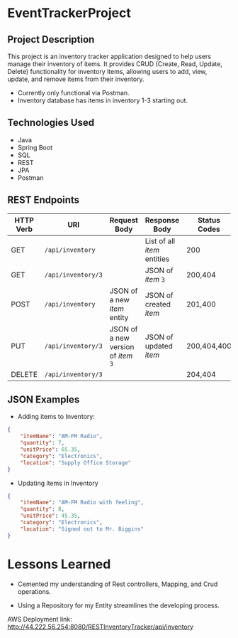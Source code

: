 # EventTrackerProject

## Project Description

This project is an inventory tracker application designed to help users manage their inventory of items. It provides CRUD (Create, Read, Update, Delete) functionality for inventory items, allowing users to add, view, update, and remove items from their inventory. 

- Currently only functional via Postman. 
- Inventory database has items in inventory 1-3 starting out.

## Technologies Used

- Java
- Spring Boot
- SQL
- REST
- JPA
- Postman

## REST Endpoints

| HTTP Verb | URI               | Request Body | Response Body | Status Codes |
|-----------|-------------------|--------------|---------------|---------|
| GET       | `/api/inventory`      |              | List of all _item_ entities | 200 |
| GET       | `/api/inventory/3`   |              | JSON of _item_ `3` | 200,404 |
| POST      | `/api/inventory`      | JSON of a new _item_ entity  | JSON of created _item_ | 201,400 |
| PUT       | `/api/inventory/3`   | JSON of a new version of _item_ `3` | JSON of updated _item_ | 200,404,400 |
| DELETE    | `/api/inventory/3`   |              |               | 204,404|

## JSON Examples

- Adding items to Inventory:

```json
{
    "itemName": "AM-FM Radio",
    "quantity": 7,
    "unitPrice": 65.35,
    "category": "Electronics",
    "location": "Supply Office Storage"
}
```

- Updating items in Inventory

```json
{
    "itemName": "AM-FM Radio with feeling",
    "quantity": 8,
    "unitPrice": 45.35,
    "category": "Electronics",
    "location": "Signed out to Mr. Biggins"
}
```

# Lessons Learned

- Cemented my understanding of Rest controllers, Mapping, and Crud operations.

- Using a Repository for my Entity streamlines the developing process.

AWS Deployment link: http://44.222.56.254:8080/RESTInventoryTracker/api/inventory
